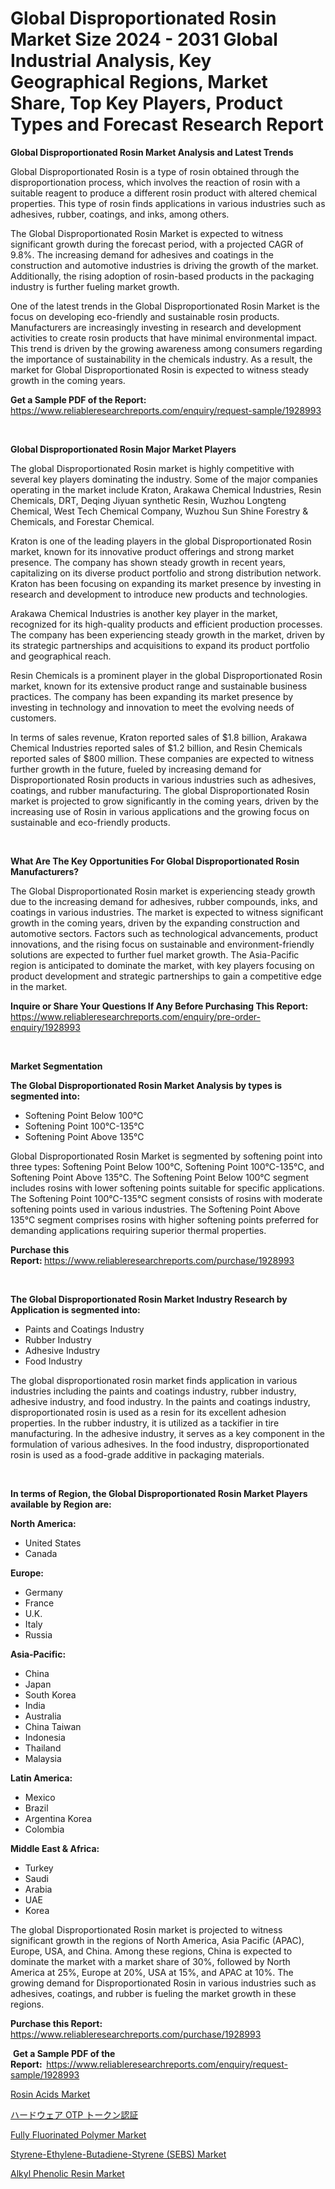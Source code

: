 <p><h1>Global Disproportionated Rosin Market Size 2024 - 2031 Global Industrial Analysis, Key Geographical Regions, Market Share, Top Key Players, Product Types and Forecast Research Report</h1></p><p><strong>Global Disproportionated Rosin Market Analysis and Latest Trends</strong></p>
<p><p>Global Disproportionated Rosin is a type of rosin obtained through the disproportionation process, which involves the reaction of rosin with a suitable reagent to produce a different rosin product with altered chemical properties. This type of rosin finds applications in various industries such as adhesives, rubber, coatings, and inks, among others.</p><p>The Global Disproportionated Rosin Market is expected to witness significant growth during the forecast period, with a projected CAGR of 9.8%. The increasing demand for adhesives and coatings in the construction and automotive industries is driving the growth of the market. Additionally, the rising adoption of rosin-based products in the packaging industry is further fueling market growth.</p><p>One of the latest trends in the Global Disproportionated Rosin Market is the focus on developing eco-friendly and sustainable rosin products. Manufacturers are increasingly investing in research and development activities to create rosin products that have minimal environmental impact. This trend is driven by the growing awareness among consumers regarding the importance of sustainability in the chemicals industry. As a result, the market for Global Disproportionated Rosin is expected to witness steady growth in the coming years.</p></p>
<p><strong>Get a Sample PDF of the Report:&nbsp;</strong> <a href="https://www.reliableresearchreports.com/enquiry/request-sample/1928993">https://www.reliableresearchreports.com/enquiry/request-sample/1928993</a></p>
<p>&nbsp;</p>
<p><strong>Global Disproportionated Rosin Major Market Players</strong></p>
<p><p>The global Disproportionated Rosin market is highly competitive with several key players dominating the industry. Some of the major companies operating in the market include Kraton, Arakawa Chemical Industries, Resin Chemicals, DRT, Deqing Jiyuan synthetic Resin, Wuzhou Longteng Chemical, West Tech Chemical Company, Wuzhou Sun Shine Forestry & Chemicals, and Forestar Chemical.</p><p>Kraton is one of the leading players in the global Disproportionated Rosin market, known for its innovative product offerings and strong market presence. The company has shown steady growth in recent years, capitalizing on its diverse product portfolio and strong distribution network. Kraton has been focusing on expanding its market presence by investing in research and development to introduce new products and technologies.</p><p>Arakawa Chemical Industries is another key player in the market, recognized for its high-quality products and efficient production processes. The company has been experiencing steady growth in the market, driven by its strategic partnerships and acquisitions to expand its product portfolio and geographical reach.</p><p>Resin Chemicals is a prominent player in the global Disproportionated Rosin market, known for its extensive product range and sustainable business practices. The company has been expanding its market presence by investing in technology and innovation to meet the evolving needs of customers.</p><p>In terms of sales revenue, Kraton reported sales of $1.8 billion, Arakawa Chemical Industries reported sales of $1.2 billion, and Resin Chemicals reported sales of $800 million. These companies are expected to witness further growth in the future, fueled by increasing demand for Disproportionated Rosin products in various industries such as adhesives, coatings, and rubber manufacturing. The global Disproportionated Rosin market is projected to grow significantly in the coming years, driven by the increasing use of Rosin in various applications and the growing focus on sustainable and eco-friendly products.</p></p>
<p>&nbsp;</p>
<p><strong>What Are The Key Opportunities For Global Disproportionated Rosin Manufacturers?</strong></p>
<p><p>The Global Disproportionated Rosin market is experiencing steady growth due to the increasing demand for adhesives, rubber compounds, inks, and coatings in various industries. The market is expected to witness significant growth in the coming years, driven by the expanding construction and automotive sectors. Factors such as technological advancements, product innovations, and the rising focus on sustainable and environment-friendly solutions are expected to further fuel market growth. The Asia-Pacific region is anticipated to dominate the market, with key players focusing on product development and strategic partnerships to gain a competitive edge in the market.</p></p>
<p><strong>Inquire or Share Your Questions If Any Before Purchasing This Report:</strong> <a href="https://www.reliableresearchreports.com/enquiry/pre-order-enquiry/1928993">https://www.reliableresearchreports.com/enquiry/pre-order-enquiry/1928993</a></p>
<p>&nbsp;</p>
<p><strong>Market Segmentation</strong></p>
<p><strong>The Global Disproportionated Rosin Market Analysis by types is segmented into:</strong></p>
<p><ul><li>Softening Point Below 100℃</li><li>Softening Point 100℃-135℃</li><li>Softening Point Above 135℃</li></ul></p>
<p><p>Global Disproportionated Rosin Market is segmented by softening point into three types: Softening Point Below 100℃, Softening Point 100℃-135℃, and Softening Point Above 135℃. The Softening Point Below 100℃ segment includes rosins with lower softening points suitable for specific applications. The Softening Point 100℃-135℃ segment consists of rosins with moderate softening points used in various industries. The Softening Point Above 135℃ segment comprises rosins with higher softening points preferred for demanding applications requiring superior thermal properties.</p></p>
<p><strong>Purchase this Report:&nbsp;</strong><a href="https://www.reliableresearchreports.com/purchase/1928993">https://www.reliableresearchreports.com/purchase/1928993</a></p>
<p>&nbsp;</p>
<p><strong>The Global Disproportionated Rosin Market Industry Research by Application is segmented into:</strong></p>
<p><ul><li>Paints and Coatings Industry</li><li>Rubber Industry</li><li>Adhesive Industry</li><li>Food Industry</li></ul></p>
<p><p>The global disproportionated rosin market finds application in various industries including the paints and coatings industry, rubber industry, adhesive industry, and food industry. In the paints and coatings industry, disproportionated rosin is used as a resin for its excellent adhesion properties. In the rubber industry, it is utilized as a tackifier in tire manufacturing. In the adhesive industry, it serves as a key component in the formulation of various adhesives. In the food industry, disproportionated rosin is used as a food-grade additive in packaging materials.</p></p>
<p>&nbsp;</p>
<p><strong>In terms of Region, the Global Disproportionated Rosin Market Players available by Region are:</strong></p>
<p>
    <p> <strong> North America: </strong>
        <ul>
            <li>United States</li>
            <li>Canada</li>
        </ul>
        </p> 
    <p> <strong> Europe: </strong>
        <ul>
            <li>Germany</li>
            <li>France</li>
            <li>U.K.</li>
            <li>Italy</li>
            <li>Russia</li>
        </ul>
        </p> 
    <p> <strong> Asia-Pacific: </strong>
        <ul>
            <li>China</li>
            <li>Japan</li>
            <li>South Korea</li>
            <li>India</li>
            <li>Australia</li>
            <li>China Taiwan</li>
            <li>Indonesia</li>
            <li>Thailand</li>
            <li>Malaysia</li>
        </ul>
        </p> 
    <p> <strong> Latin America: </strong>
        <ul>
            <li>Mexico</li>
            <li>Brazil</li>
            <li>Argentina Korea</li>
            <li>Colombia</li>
        </ul>
        </p> 
    <p> <strong> Middle East & Africa: </strong>
        <ul>
            <li>Turkey</li>
            <li>Saudi</li>
            <li>Arabia</li>
            <li>UAE</li>
            <li>Korea</li>
        </ul>
    </p>
    </p>
<p><p>The global Disproportionated Rosin market is projected to witness significant growth in the regions of North America, Asia Pacific (APAC), Europe, USA, and China. Among these regions, China is expected to dominate the market with a market share of 30%, followed by North America at 25%, Europe at 20%, USA at 15%, and APAC at 10%. The growing demand for Disproportionated Rosin in various industries such as adhesives, coatings, and rubber is fueling the market growth in these regions.</p></p>
<p><strong>Purchase this Report: </strong><a href="https://www.reliableresearchreports.com/purchase/1928993">https://www.reliableresearchreports.com/purchase/1928993</a></p>
<p>&nbsp;<strong>Get a Sample PDF of the Report:&nbsp;&nbsp;</strong><a href="https://www.reliableresearchreports.com/enquiry/request-sample/1928993">https://www.reliableresearchreports.com/enquiry/request-sample/1928993</a></p>
<p><strong></strong></p>
<p><p><a href="https://view.publitas.com/reportprime-1/rosin-acids-market-provides-detailed-segmentation-of-this-market-based-on-type-application-and-region-and-forecast-for-the-period-from-2024-2031/">Rosin Acids Market</a></p><p><a href="https://github.com/ihabdkwlxs948/Market-Research-Report-List-1/blob/main/2744108185113.md">ハードウェア OTP トークン認証</a></p><p><a href="https://issuu.com/reportprime-2/docs/fully-fluorinated-polymer-market-size-2030.pptx">Fully Fluorinated Polymer Market</a></p><p><a href="https://github.com/biheemgalvinlouises6hokrh3h/Market-Research-Report-List-1/blob/main/styrene-ethylene-butadiene-styrene-sebs-market.md">Styrene-Ethylene-Butadiene-Styrene (SEBS) Market</a></p><p><a href="https://view.publitas.com/reportprime-1/alkyl-phenolic-resin-market-analysis-and-market-size-global-industry-overview-market-segmentation-and-forecast-2024-to-2031/">Alkyl Phenolic Resin Market</a></p></p>